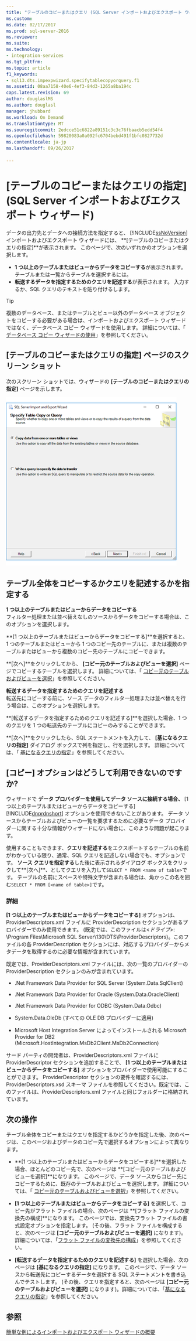 ```yaml
---
title: "テーブルのコピーまたはクエリ (SQL Server インポートおよびエクスポート ウィザード) を指定して |Microsoft ドキュメント"
ms.custom: 
ms.date: 02/17/2017
ms.prod: sql-server-2016
ms.reviewer: 
ms.suite: 
ms.technology:
- integration-services
ms.tgt_pltfrm: 
ms.topic: article
f1_keywords:
- sql13.dts.impexpwizard.specifytablecopyorquery.f1
ms.assetid: 08aa7158-40e6-4ef3-84d3-1265a8ba194c
caps.latest.revision: 69
author: douglaslMS
ms.author: douglasl
manager: jhubbard
ms.workload: On Demand
ms.translationtype: MT
ms.sourcegitcommit: 2edcce51c6822a89151c3c3c76fbaacb5edd54f4
ms.openlocfilehash: 59820083a0a092fc6704bebd491f1bfc0827732d
ms.contentlocale: ja-jp
ms.lasthandoff: 09/26/2017

---
```

# <a name="specify-table-copy-or-query-sql-server-import-and-export-wizard"></a>[テーブルのコピーまたはクエリの指定]\(SQL Server インポートおよびエクスポート ウィザード)
  データの出力先とデータへの接続方法を指定すると、 [!INCLUDE[ssNoVersion](../../includes/ssnoversion-md.md)] インポートおよびエクスポート ウィザードには、 **[テーブルのコピーまたはクエリの指定]**が表示されます。 このページで、次のいずれかのオプションを選択します。
-   **1 つ以上のテーブルまたはビューからデータをコピーする**が表示されます。 テーブルまたは一覧からテーブルを選択するには。
-   **転送するデータを指定するためのクエリを記述する**が表示されます。 入力するか、SQL クエリのテキストを貼り付けるします。
    
> [!TIP]
> 複数のデータベース、またはテーブルとビュー以外のデータベース オブジェクトをコピーする必要がある場合は、インポートおよびエクスポート ウィザードではなく、データベース コピー ウィザードを使用します。 詳細については、「 [データベース コピー ウィザードの使用](../../relational-databases/databases/use-the-copy-database-wizard.md)」を参照してください。     
 
## <a name="screen-shot-of-the-specify-table-copy-or-query-page"></a>[テーブルのコピーまたはクエリの指定] ページのスクリーン ショット    
 次のスクリーン ショットでは、ウィザードの **[テーブルのコピーまたはクエリの指定]** ページを示します。    
    
 ![インポートおよびエクスポート ウィザードのテーブルのコピーまたはクエリ ページ](../../integration-services/import-export-data/media/table-copy-or-query.png "テーブル コピーまたはクエリのインポートおよびエクスポート ウィザードの選択 ページ")    
    
## <a name="specify-whether-to-copy-an-entire-table-or-write-a-query"></a>テーブル全体をコピーするかクエリを記述するかを指定する 
 **1 つ以上のテーブルまたはビューからデータをコピーする**    
 フィルター処理または並べ替えなしのソースからデータをコピーする場合は、このオプションを選択します。   

**[1 つ以上のテーブルまたはビューからデータをコピーする]**を選択すると、1 つのテーブルまたはビューから 1 つのコピー先のテーブルに、または複数のテーブルまたはビューから複数のコピー先のテーブルにコピーできます。

 **[次へ]**をクリックしてから、 **[コピー元のテーブルおよびビューを選択]** ページでコピーするテーブルを選択します。 詳細については、「 [コピー元のテーブルおよびビューを選択](../../integration-services/import-export-data/select-source-tables-and-views-sql-server-import-and-export-wizard.md)」を参照してください。   
    
 **転送するデータを指定するためのクエリを記述する**    
 転送先にコピーする前に、ソース データのフィルター処理または並べ替えを行う場合は、このオプションを選択します。    
    
**[転送するデータを指定するためのクエリを記述する]**を選択した場合、1 つのクエリを 1 つの転送先のテーブルにコピーのみすることができます。  

**[次へ]**をクリックしたら、SQL ステートメントを入力して、 **[基になるクエリの指定]** ダイアログ ボックスで列を指定し、行を選択します。 詳細については、「 [基になるクエリの指定](../../integration-services/import-export-data/provide-a-source-query-sql-server-import-and-export-wizard.md)」を参照してください。   
    
## <a name="why-isnt-the-copy-option-available"></a>[コピー] オプションはどうして利用できないのですか?    
 ウィザードで **データ プロバイダーを使用してデータ ソースに接続する場合、** [1 つ以上のテーブルまたはビューからデータをコピーする] [!INCLUDE[dnprdnshort](../../includes/dnprdnshort-md.md)] オプションを使用できないことがあります。 データ ソースからテーブルおよびビューの一覧を要求するために必要なデータ プロバイダーに関する十分な情報がウィザードにない場合に、このような問題が起こります。 
 
使用することもできます、**クエリを記述する**をエクスポートするテーブルの名前がわかっている限り、通常、SQL クエリを記述しない場合でも、オプションです。 **ソース クエリを指定する**した後に表示されるダイアログ ボックスをクリックして**[次へ]**、としてクエリを入力して`SELECT * FROM <name of table>`です。 テーブルの名前にスペースや特殊文字が含まれる場合は、角かっこの名を囲む`SELECT * FROM [<name of table>]`です。

### <a name="more-info"></a>詳細
 **[1 つ以上のテーブルまたはビューからデータをコピーする]** オプションは、ProviderDescriptors.xml ファイルに ProviderDescription セクションがあるプロバイダーでのみ使用できます。 (既定では、このファイルは\<*ドライブ*>: \Program Files\Microsoft SQL Server\130\DTS\ProviderDescriptors)。このファイルの各 ProviderDescription セクションには、対応するプロバイダーからメタデータを取得するのに必要な情報が含まれています。    
    
 既定では、ProviderDescriptors.xml ファイルには、次の一覧のプロバイダーの ProviderDescription セクションのみが含まれています。    
    
-   .Net Framework Data Provider for SQL Server (System.Data.SqlClient)    
    
-   .Net Framework Data Provider for Oracle (System.Data.OracleClient)    
    
-   .Net Framework Data Provider for ODBC (System.Data.Odbc)    
    
-    System.Data.OleDb (すべての OLE DB プロバイダーに適用)    
    
-   Microsoft Host Integration Server によってインストールされる Microsoft Provider for DB2 (Microsoft.HostIntegration.MsDb2Client.MsDb2Connection)    
    
 サード パーティの開発者は、ProviderDescriptors.xml ファイルに ProviderDescriptor セクションを追加することで、 **[1 つ以上のテーブルまたはビューからデータをコピーする]** オプションをプロバイダーで使用可能にすることができます。 ProviderDescriptor セクションの要件を確認するには、ProviderDescriptors.xsd スキーマ ファイルを参照してください。既定では、このファイルは、ProviderDescriptors.xml ファイルと同じフォルダーに格納されています。    
    
## <a name="whats-next"></a>次の操作    
 テーブル全体をコピーまたはクエリを指定するかどうかを指定した後、次のページは、このページおよびデータのコピー先で選択するオプションによって異なります。    
    
-   **[1 つ以上のテーブルまたはビューからデータをコピーする]**を選択した場合、ほとんどのコピー先で、次のページは **[コピー元のテーブルおよびビューを選択]**になります。 このページで、データ ソースからコピー先にコピーするために、既存のテーブルおよびビューを選択します。 詳細については、「 [コピー元のテーブルおよびビューを選択](../../integration-services/import-export-data/select-source-tables-and-views-sql-server-import-and-export-wizard.md)」を参照してください。    
    
-   **[1 つ以上のテーブルまたはビューからデータをコピーする]** を選択して、コピー先がフラット ファイルの場合、次のページは **[フラット ファイルの変換先の構成]**になります。 このページでは、変換先フラット ファイルの書式設定オプションを指定します。 (その後、フラット ファイルを構成すると、次のページは **[コピー元のテーブルおよびビューを選択]** になります)。詳細については、「[フラット ファイルの変換先の構成](../../integration-services/import-export-data/configure-flat-file-destination-sql-server-import-and-export-wizard.md)」を参照してください。    
    
-   **[転送するデータを指定するためのクエリを記述する]** を選択した場合、次のページは **[基になるクエリの指定]** になります。 このページで、データ ソースから転送先にコピーするデータを選択する SQL ステートメントを書き込んでテストします。 (その後、クエリを指定すると、次のページは **[コピー元のテーブルおよびビューを選択]** になります)。詳細については、「[基になるクエリの指定](../../integration-services/import-export-data/provide-a-source-query-sql-server-import-and-export-wizard.md)」を参照してください。

## <a name="see-also"></a>参照
[簡単な例によるインポートおよびエクスポート ウィザードの概要](../../integration-services/import-export-data/get-started-with-this-simple-example-of-the-import-and-export-wizard.md)



